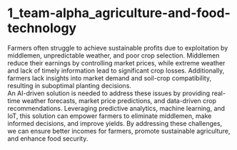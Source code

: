 # 1_team-alpha_agriculture-and-food-technology
  Farmers often struggle to achieve sustainable profits due to exploitation by middlemen, unpredictable weather, and poor crop selection. Middlemen reduce their earnings by controlling market prices, while extreme weather and lack of timely information lead to significant crop losses. Additionally, farmers lack insights into market demand and soil-crop compatibility, resulting in suboptimal planting decisions.  
  An AI-driven solution is needed to address these issues by providing real-time weather forecasts, market price predictions, and data-driven crop recommendations. Leveraging predictive analytics, machine learning, and IoT, this solution can empower farmers to eliminate middlemen, make informed decisions, and improve yields. By addressing these challenges, we can ensure better incomes for farmers, promote sustainable agriculture, and enhance food security.
